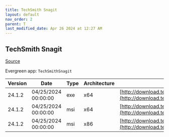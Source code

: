 ```yaml
---
title: TechSmith Snagit
layout: default
nav_order: 2
parent: T
last_modified_date: Apr 26 2024 at 12:27 AM
---
```


## TechSmith Snagit

[Source](https://www.techsmith.com/)

Evergreen app: `TechSmithSnagit`

| Version | Date                | Type | Architecture | URI                                                                                                                                        |
| ------- | ------------------- | ---- | ------------ | ------------------------------------------------------------------------------------------------------------------------------------------ |
| 24.1.2  | 04/25/2024 00:00:00 | exe  | x64          | [http://download.techsmith.com/snagit/releases/2412/snagit.exe](http://download.techsmith.com/snagit/releases/2412/snagit.exe)             |
| 24.1.2  | 04/25/2024 00:00:00 | msi  | x64          | [http://download.techsmith.com/snagit/releases/2412/snagit.msi](http://download.techsmith.com/snagit/releases/2412/snagit.msi)             |
| 24.1.2  | 04/25/2024 00:00:00 | msi  | x86          | [http://download.techsmith.com/snagit/releases/2412/32bit/snagit.msi](http://download.techsmith.com/snagit/releases/2412/32bit/snagit.msi) |
